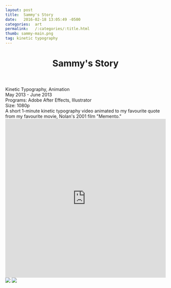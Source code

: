```yaml
---
layout: post
title:  Sammy's Story
date:   2016-02-18 13:05:49 -0500
categories:  art
permalink:   /:categories/:title.html
thumb: sammy-main.png
tag: kinetic typography
---
```


<div class="description">
	<header class="post-header">
    <h1 class="post-title" itemprop="name headline">Sammy's Story</h1>
  </header>
	<div class="details">
		Kinetic Typography, Animation
		<br>
		May 2013 - June 2013
		<br>
		Programs: Adobe After Effects, Illustrator
		<br>
		Size: 1080p
		<br>
	</div>
A short 1-minute kinetic typography video animated to my favourite quote from my favourite movie, Nolan's 2001 film "Memento."


</div>
<div class="images">
	<iframe width="100%" height="500" src="https://www.youtube.com/embed/ORbCdc35G6E" frameborder="0" allowfullscreen></iframe>
	<img src="http://orig02.deviantart.net/a951/f/2016/081/3/2/cover_by_eexie-d9w2n56.png">
	<img src="http://pre00.deviantart.net/0318/th/pre/i/2016/081/3/8/cover_by_eexie-d9w2o8g.png">
</div>

<!-- {% highlight ruby %}
def print_hi(name)
  puts "Hi, #{name}"
end
print_hi('Tom')
#=> prints 'Hi, Tom' to STDOUT.
{% endhighlight %} -->


